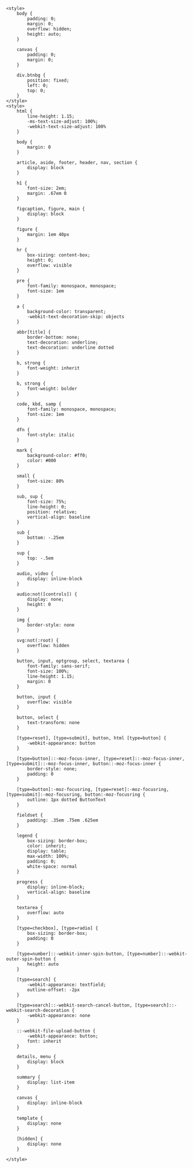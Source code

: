 <html><head><meta http-equiv="Content-Type" content="text/html; charset=UTF-8">
    

    <style>
        body {
            padding: 0;
            margin: 0;
            overflow: hidden;
            height: auto;
        }

        canvas {
            padding: 0;
            margin: 0;
        }

        div.btnbg {
            position: fixed;
            left: 0;
            top: 0;
        }
    </style>
    <style>
        html {
            line-height: 1.15;
            -ms-text-size-adjust: 100%;
            -webkit-text-size-adjust: 100%
        }

        body {
            margin: 0
        }

        article, aside, footer, header, nav, section {
            display: block
        }

        h1 {
            font-size: 2em;
            margin: .67em 0
        }

        figcaption, figure, main {
            display: block
        }

        figure {
            margin: 1em 40px
        }

        hr {
            box-sizing: content-box;
            height: 0;
            overflow: visible
        }

        pre {
            font-family: monospace, monospace;
            font-size: 1em
        }

        a {
            background-color: transparent;
            -webkit-text-decoration-skip: objects
        }

        abbr[title] {
            border-bottom: none;
            text-decoration: underline;
            text-decoration: underline dotted
        }

        b, strong {
            font-weight: inherit
        }

        b, strong {
            font-weight: bolder
        }

        code, kbd, samp {
            font-family: monospace, monospace;
            font-size: 1em
        }

        dfn {
            font-style: italic
        }

        mark {
            background-color: #ff0;
            color: #000
        }

        small {
            font-size: 80%
        }

        sub, sup {
            font-size: 75%;
            line-height: 0;
            position: relative;
            vertical-align: baseline
        }

        sub {
            bottom: -.25em
        }

        sup {
            top: -.5em
        }

        audio, video {
            display: inline-block
        }

        audio:not([controls]) {
            display: none;
            height: 0
        }

        img {
            border-style: none
        }

        svg:not(:root) {
            overflow: hidden
        }

        button, input, optgroup, select, textarea {
            font-family: sans-serif;
            font-size: 100%;
            line-height: 1.15;
            margin: 0
        }

        button, input {
            overflow: visible
        }

        button, select {
            text-transform: none
        }

        [type=reset], [type=submit], button, html [type=button] {
            -webkit-appearance: button
        }

        [type=button]::-moz-focus-inner, [type=reset]::-moz-focus-inner, [type=submit]::-moz-focus-inner, button::-moz-focus-inner {
            border-style: none;
            padding: 0
        }

        [type=button]:-moz-focusring, [type=reset]:-moz-focusring, [type=submit]:-moz-focusring, button:-moz-focusring {
            outline: 1px dotted ButtonText
        }

        fieldset {
            padding: .35em .75em .625em
        }

        legend {
            box-sizing: border-box;
            color: inherit;
            display: table;
            max-width: 100%;
            padding: 0;
            white-space: normal
        }

        progress {
            display: inline-block;
            vertical-align: baseline
        }

        textarea {
            overflow: auto
        }

        [type=checkbox], [type=radio] {
            box-sizing: border-box;
            padding: 0
        }

        [type=number]::-webkit-inner-spin-button, [type=number]::-webkit-outer-spin-button {
            height: auto
        }

        [type=search] {
            -webkit-appearance: textfield;
            outline-offset: -2px
        }

        [type=search]::-webkit-search-cancel-button, [type=search]::-webkit-search-decoration {
            -webkit-appearance: none
        }

        ::-webkit-file-upload-button {
            -webkit-appearance: button;
            font: inherit
        }

        details, menu {
            display: block
        }

        summary {
            display: list-item
        }

        canvas {
            display: inline-block
        }

        template {
            display: none
        }

        [hidden] {
            display: none
        }

    </style>
</head>


<body marginwidth="0" marginheight="0">
<canvas id="sakura" width="1680" height="1074"></canvas>
<div class="btnbg">
</div>

<script id="sakura_point_vsh" type="x-shader/x_vertex">
uniform mat4 uProjection;
uniform mat4 uModelview;
uniform vec3 uResolution;
uniform vec3 uOffset;
uniform vec3 uDOF;  //x:focus distance, y:focus radius, z:max radius
uniform vec3 uFade; //x:start distance, y:half distance, z:near fade start

attribute vec3 aPosition;
attribute vec3 aEuler;
attribute vec2 aMisc; //x:size, y:fade

varying vec3 pposition;
varying float psize;
varying float palpha;
varying float pdist;

//varying mat3 rotMat;
varying vec3 normX;
varying vec3 normY;
varying vec3 normZ;
varying vec3 normal;

varying float diffuse;
varying float specular;
varying float rstop;
varying float distancefade;

void main(void) {
    // Projection is based on vertical angle
    vec4 pos = uModelview * vec4(aPosition + uOffset, 1.0);
    gl_Position = uProjection * pos;
    gl_PointSize = aMisc.x * uProjection[1][1] / -pos.z * uResolution.y * 0.5;

    pposition = pos.xyz;
    psize = aMisc.x;
    pdist = length(pos.xyz);
    palpha = smoothstep(0.0, 1.0, (pdist - 0.1) / uFade.z);

    vec3 elrsn = sin(aEuler);
    vec3 elrcs = cos(aEuler);
    mat3 rotx = mat3(
        1.0, 0.0, 0.0,
        0.0, elrcs.x, elrsn.x,
        0.0, -elrsn.x, elrcs.x
    );
    mat3 roty = mat3(
        elrcs.y, 0.0, -elrsn.y,
        0.0, 1.0, 0.0,
        elrsn.y, 0.0, elrcs.y
    );
    mat3 rotz = mat3(
        elrcs.z, elrsn.z, 0.0,
        -elrsn.z, elrcs.z, 0.0,
        0.0, 0.0, 1.0
    );
    mat3 rotmat = rotx * roty * rotz;
    normal = rotmat[2];

    mat3 trrotm = mat3(
        rotmat[0][0], rotmat[1][0], rotmat[2][0],
        rotmat[0][1], rotmat[1][1], rotmat[2][1],
        rotmat[0][2], rotmat[1][2], rotmat[2][2]
    );
    normX = trrotm[0];
    normY = trrotm[1];
    normZ = trrotm[2];

    const vec3 lit = vec3(0.6917144638660746, 0.6917144638660746, -0.20751433915982237);

    float tmpdfs = dot(lit, normal);
    if(tmpdfs < 0.0) {
        normal = -normal;
        tmpdfs = dot(lit, normal);
    }
    diffuse = 0.4 + tmpdfs;

    vec3 eyev = normalize(-pos.xyz);
    if(dot(eyev, normal) > 0.0) {
        vec3 hv = normalize(eyev + lit);
        specular = pow(max(dot(hv, normal), 0.0), 20.0);
    }
    else {
        specular = 0.0;
    }

    rstop = clamp((abs(pdist - uDOF.x) - uDOF.y) / uDOF.z, 0.0, 1.0);
    rstop = pow(rstop, 0.5);
    //-0.69315 = ln(0.5)
    distancefade = min(1.0, exp((uFade.x - pdist) * 0.69315 / uFade.y));
}


</script>
<script id="sakura_point_fsh" type="x-shader/x_fragment">
#ifdef GL_ES
//precision mediump float;
precision highp float;
#endif

uniform vec3 uDOF;  //x:focus distance, y:focus radius, z:max radius
uniform vec3 uFade; //x:start distance, y:half distance, z:near fade start

const vec3 fadeCol = vec3(0.08, 0.03, 0.06);

varying vec3 pposition;
varying float psize;
varying float palpha;
varying float pdist;

//varying mat3 rotMat;
varying vec3 normX;
varying vec3 normY;
varying vec3 normZ;
varying vec3 normal;

varying float diffuse;
varying float specular;
varying float rstop;
varying float distancefade;

float ellipse(vec2 p, vec2 o, vec2 r) {
    vec2 lp = (p - o) / r;
    return length(lp) - 1.0;
}

void main(void) {
    vec3 p = vec3(gl_PointCoord - vec2(0.5, 0.5), 0.0) * 2.0;
    vec3 d = vec3(0.0, 0.0, -1.0);
    float nd = normZ.z; //dot(-normZ, d);
    if(abs(nd) < 0.0001) discard;

    float np = dot(normZ, p);
    vec3 tp = p + d * np / nd;
    vec2 coord = vec2(dot(normX, tp), dot(normY, tp));

    //angle = 15 degree
    const float flwrsn = 0.258819045102521;
    const float flwrcs = 0.965925826289068;
    mat2 flwrm = mat2(flwrcs, -flwrsn, flwrsn, flwrcs);
    vec2 flwrp = vec2(abs(coord.x), coord.y) * flwrm;

    float r;
    if(flwrp.x < 0.0) {
        r = ellipse(flwrp, vec2(0.065, 0.024) * 0.5, vec2(0.36, 0.96) * 0.5);
    }
    else {
        r = ellipse(flwrp, vec2(0.065, 0.024) * 0.5, vec2(0.58, 0.96) * 0.5);
    }

    if(r > rstop) discard;

    vec3 col = mix(vec3(1.0, 0.8, 0.75), vec3(1.0, 0.9, 0.87), r);
    float grady = mix(0.0, 1.0, pow(coord.y * 0.5 + 0.5, 0.35));
    col *= vec3(1.0, grady, grady);
    col *= mix(0.8, 1.0, pow(abs(coord.x), 0.3));
    col = col * diffuse + specular;

    col = mix(fadeCol, col, distancefade);

    float alpha = (rstop > 0.001)? (0.5 - r / (rstop * 2.0)) : 1.0;
    alpha = smoothstep(0.0, 1.0, alpha) * palpha;

    gl_FragColor = vec4(col * 0.5, alpha);
}


</script>
<script id="fx_common_vsh" type="x-shader/x_vertex">
uniform vec3 uResolution;
attribute vec2 aPosition;

varying vec2 texCoord;
varying vec2 screenCoord;

void main(void) {
    gl_Position = vec4(aPosition, 0.0, 1.0);
    texCoord = aPosition.xy * 0.5 + vec2(0.5, 0.5);
    screenCoord = aPosition.xy * vec2(uResolution.z, 1.0);
}


</script>
<script id="bg_fsh" type="x-shader/x_fragment">
#ifdef GL_ES
//precision mediump float;
precision highp float;
#endif

uniform vec2 uTimes;

varying vec2 texCoord;
varying vec2 screenCoord;

void main(void) {
    vec3 col;
    float c;
    vec2 tmpv = texCoord * vec2(0.8, 1.0) - vec2(0.95, 1.0);
    c = exp(-pow(length(tmpv) * 1.8, 2.0));
    col = mix(vec3(0.02, 0.0, 0.03), vec3(0.96, 0.98, 1.0) * 1.5, c);
    gl_FragColor = vec4(col * 0.5, 1.0);
}


</script>
<script id="fx_brightbuf_fsh" type="x-shader/x_fragment">
#ifdef GL_ES
//precision mediump float;
precision highp float;
#endif
uniform sampler2D uSrc;
uniform vec2 uDelta;

varying vec2 texCoord;
varying vec2 screenCoord;

void main(void) {
    vec4 col = texture2D(uSrc, texCoord);
    gl_FragColor = vec4(col.rgb * 2.0 - vec3(0.5), 1.0);
}


</script>
<script id="fx_dirblur_r4_fsh" type="x-shader/x_fragment">
#ifdef GL_ES
//precision mediump float;
precision highp float;
#endif
uniform sampler2D uSrc;
uniform vec2 uDelta;
uniform vec4 uBlurDir; //dir(x, y), stride(z, w)

varying vec2 texCoord;
varying vec2 screenCoord;

void main(void) {
    vec4 col = texture2D(uSrc, texCoord);
    col = col + texture2D(uSrc, texCoord + uBlurDir.xy * uDelta);
    col = col + texture2D(uSrc, texCoord - uBlurDir.xy * uDelta);
    col = col + texture2D(uSrc, texCoord + (uBlurDir.xy + uBlurDir.zw) * uDelta);
    col = col + texture2D(uSrc, texCoord - (uBlurDir.xy + uBlurDir.zw) * uDelta);
    gl_FragColor = col / 5.0;
}


</script>
<script id="fx_common_fsh" type="x-shader/x_fragment">
#ifdef GL_ES
//precision mediump float;
precision highp float;
#endif
uniform sampler2D uSrc;
uniform vec2 uDelta;

varying vec2 texCoord;
varying vec2 screenCoord;

void main(void) {
    gl_FragColor = texture2D(uSrc, texCoord);
}


</script>
<script id="pp_final_vsh" type="x-shader/x_vertex">
uniform vec3 uResolution;
attribute vec2 aPosition;
varying vec2 texCoord;
varying vec2 screenCoord;
void main(void) {
    gl_Position = vec4(aPosition, 0.0, 1.0);
    texCoord = aPosition.xy * 0.5 + vec2(0.5, 0.5);
    screenCoord = aPosition.xy * vec2(uResolution.z, 1.0);
}


</script>
<script id="pp_final_fsh" type="x-shader/x_fragment">
#ifdef GL_ES
//precision mediump float;
precision highp float;
#endif
uniform sampler2D uSrc;
uniform sampler2D uBloom;
uniform vec2 uDelta;
varying vec2 texCoord;
varying vec2 screenCoord;
void main(void) {
    vec4 srccol = texture2D(uSrc, texCoord) * 2.0;
    vec4 bloomcol = texture2D(uBloom, texCoord);
    vec4 col;
    col = srccol + bloomcol * (vec4(1.0) + srccol);
    col *= smoothstep(1.0, 0.0, pow(length((texCoord - vec2(0.5)) * 2.0), 1.2) * 0.5);
    col = pow(col, vec4(0.45454545454545)); //(1.0 / 2.2)

    gl_FragColor = vec4(col.rgb, 1.0);
    gl_FragColor.a = 1.0;
}


</script>


<script>
    var Vector3 = {};
    var Matrix44 = {};
    Vector3.create = function (x, y, z) {
        return {'x': x, 'y': y, 'z': z};
    };
    Vector3.dot = function (v0, v1) {
        return v0.x * v1.x + v0.y * v1.y + v0.z * v1.z;
    };
    Vector3.cross = function (v, v0, v1) {
        v.x = v0.y * v1.z - v0.z * v1.y;
        v.y = v0.z * v1.x - v0.x * v1.z;
        v.z = v0.x * v1.y - v0.y * v1.x;
    };
    Vector3.normalize = function (v) {
        var l = v.x * v.x + v.y * v.y + v.z * v.z;
        if (l > 0.00001) {
            l = 1.0 / Math.sqrt(l);
            v.x *= l;
            v.y *= l;
            v.z *= l;
        }
    };
    Vector3.arrayForm = function (v) {
        if (v.array) {
            v.array[0] = v.x;
            v.array[1] = v.y;
            v.array[2] = v.z;
        }
        else {
            v.array = new Float32Array([v.x, v.y, v.z]);
        }
        return v.array;
    };
    Matrix44.createIdentity = function () {
        return new Float32Array([1.0, 0.0, 0.0, 0.0, 0.0, 1.0, 0.0, 0.0, 0.0, 0.0, 1.0, 0.0, 0.0, 0.0, 0.0, 1.0]);
    };
    Matrix44.loadProjection = function (m, aspect, vdeg, near, far) {
        var h = near * Math.tan(vdeg * Math.PI / 180.0 * 0.5) * 2.0;
        var w = h * aspect;

        m[0] = 2.0 * near / w;
        m[1] = 0.0;
        m[2] = 0.0;
        m[3] = 0.0;

        m[4] = 0.0;
        m[5] = 2.0 * near / h;
        m[6] = 0.0;
        m[7] = 0.0;

        m[8] = 0.0;
        m[9] = 0.0;
        m[10] = -(far + near) / (far - near);
        m[11] = -1.0;

        m[12] = 0.0;
        m[13] = 0.0;
        m[14] = -2.0 * far * near / (far - near);
        m[15] = 0.0;
    };
    Matrix44.loadLookAt = function (m, vpos, vlook, vup) {
        var frontv = Vector3.create(vpos.x - vlook.x, vpos.y - vlook.y, vpos.z - vlook.z);
        Vector3.normalize(frontv);
        var sidev = Vector3.create(1.0, 0.0, 0.0);
        Vector3.cross(sidev, vup, frontv);
        Vector3.normalize(sidev);
        var topv = Vector3.create(1.0, 0.0, 0.0);
        Vector3.cross(topv, frontv, sidev);
        Vector3.normalize(topv);

        m[0] = sidev.x;
        m[1] = topv.x;
        m[2] = frontv.x;
        m[3] = 0.0;

        m[4] = sidev.y;
        m[5] = topv.y;
        m[6] = frontv.y;
        m[7] = 0.0;

        m[8] = sidev.z;
        m[9] = topv.z;
        m[10] = frontv.z;
        m[11] = 0.0;

        m[12] = -(vpos.x * m[0] + vpos.y * m[4] + vpos.z * m[8]);
        m[13] = -(vpos.x * m[1] + vpos.y * m[5] + vpos.z * m[9]);
        m[14] = -(vpos.x * m[2] + vpos.y * m[6] + vpos.z * m[10]);
        m[15] = 1.0;
    };

    var timeInfo = {
        'start': 0, 'prev': 0,
        'delta': 0, 'elapsed': 0
    };

    var gl;
    var renderSpec = {
        'width': 0,
        'height': 0,
        'aspect': 1,
        'array': new Float32Array(3),
        'halfWidth': 0,
        'halfHeight': 0,
        'halfArray': new Float32Array(3)
    };
    renderSpec.setSize = function (w, h) {
        renderSpec.width = w;
        renderSpec.height = h;
        renderSpec.aspect = renderSpec.width / renderSpec.height;
        renderSpec.array[0] = renderSpec.width;
        renderSpec.array[1] = renderSpec.height;
        renderSpec.array[2] = renderSpec.aspect;

        renderSpec.halfWidth = Math.floor(w / 2);
        renderSpec.halfHeight = Math.floor(h / 2);
        renderSpec.halfArray[0] = renderSpec.halfWidth;
        renderSpec.halfArray[1] = renderSpec.halfHeight;
        renderSpec.halfArray[2] = renderSpec.halfWidth / renderSpec.halfHeight;
    };

    function deleteRenderTarget(rt) {
        gl.deleteFramebuffer(rt.frameBuffer);
        gl.deleteRenderbuffer(rt.renderBuffer);
        gl.deleteTexture(rt.texture);
    }

    function createRenderTarget(w, h) {
        var ret = {
            'width': w,
            'height': h,
            'sizeArray': new Float32Array([w, h, w / h]),
            'dtxArray': new Float32Array([1.0 / w, 1.0 / h])
        };
        ret.frameBuffer = gl.createFramebuffer();
        ret.renderBuffer = gl.createRenderbuffer();
        ret.texture = gl.createTexture();

        gl.bindTexture(gl.TEXTURE_2D, ret.texture);
        gl.texImage2D(gl.TEXTURE_2D, 0, gl.RGBA, w, h, 0, gl.RGBA, gl.UNSIGNED_BYTE, null);
        gl.texParameteri(gl.TEXTURE_2D, gl.TEXTURE_WRAP_S, gl.CLAMP_TO_EDGE);
        gl.texParameteri(gl.TEXTURE_2D, gl.TEXTURE_WRAP_T, gl.CLAMP_TO_EDGE);
        gl.texParameteri(gl.TEXTURE_2D, gl.TEXTURE_MAG_FILTER, gl.LINEAR);
        gl.texParameteri(gl.TEXTURE_2D, gl.TEXTURE_MIN_FILTER, gl.LINEAR);

        gl.bindFramebuffer(gl.FRAMEBUFFER, ret.frameBuffer);
        gl.framebufferTexture2D(gl.FRAMEBUFFER, gl.COLOR_ATTACHMENT0, gl.TEXTURE_2D, ret.texture, 0);

        gl.bindRenderbuffer(gl.RENDERBUFFER, ret.renderBuffer);
        gl.renderbufferStorage(gl.RENDERBUFFER, gl.DEPTH_COMPONENT16, w, h);
        gl.framebufferRenderbuffer(gl.FRAMEBUFFER, gl.DEPTH_ATTACHMENT, gl.RENDERBUFFER, ret.renderBuffer);

        gl.bindTexture(gl.TEXTURE_2D, null);
        gl.bindRenderbuffer(gl.RENDERBUFFER, null);
        gl.bindFramebuffer(gl.FRAMEBUFFER, null);

        return ret;
    }

    function compileShader(shtype, shsrc) {
        var retsh = gl.createShader(shtype);

        gl.shaderSource(retsh, shsrc);
        gl.compileShader(retsh);

        if (!gl.getShaderParameter(retsh, gl.COMPILE_STATUS)) {
            var errlog = gl.getShaderInfoLog(retsh);
            gl.deleteShader(retsh);
            console.error(errlog);
            return null;
        }
        return retsh;
    }

    function createShader(vtxsrc, frgsrc, uniformlist, attrlist) {
        var vsh = compileShader(gl.VERTEX_SHADER, vtxsrc);
        var fsh = compileShader(gl.FRAGMENT_SHADER, frgsrc);

        if (vsh == null || fsh == null) {
            return null;
        }

        var prog = gl.createProgram();
        gl.attachShader(prog, vsh);
        gl.attachShader(prog, fsh);

        gl.deleteShader(vsh);
        gl.deleteShader(fsh);

        gl.linkProgram(prog);
        if (!gl.getProgramParameter(prog, gl.LINK_STATUS)) {
            var errlog = gl.getProgramInfoLog(prog);
            console.error(errlog);
            return null;
        }

        if (uniformlist) {
            prog.uniforms = {};
            for (var i = 0; i < uniformlist.length; i++) {
                prog.uniforms[uniformlist[i]] = gl.getUniformLocation(prog, uniformlist[i]);
            }
        }

        if (attrlist) {
            prog.attributes = {};
            for (var i = 0; i < attrlist.length; i++) {
                var attr = attrlist[i];
                prog.attributes[attr] = gl.getAttribLocation(prog, attr);
            }
        }

        return prog;
    }

    function useShader(prog) {
        gl.useProgram(prog);
        for (var attr in prog.attributes) {
            gl.enableVertexAttribArray(prog.attributes[attr]);
            ;
        }
    }

    function unuseShader(prog) {
        for (var attr in prog.attributes) {
            gl.disableVertexAttribArray(prog.attributes[attr]);
            ;
        }
        gl.useProgram(null);
    }

    var projection = {
        'angle': 60,
        'nearfar': new Float32Array([0.1, 100.0]),
        'matrix': Matrix44.createIdentity()
    };
    var camera = {
        'position': Vector3.create(0, 0, 100),
        'lookat': Vector3.create(0, 0, 0),
        'up': Vector3.create(0, 1, 0),
        'dof': Vector3.create(10.0, 4.0, 8.0),
        'matrix': Matrix44.createIdentity()
    };

    var pointFlower = {};
    var meshFlower = {};
    var sceneStandBy = false;

    var BlossomParticle = function () {
        this.velocity = new Array(3);
        this.rotation = new Array(3);
        this.position = new Array(3);
        this.euler = new Array(3);
        this.size = 1.0;
        this.alpha = 1.0;
        this.zkey = 0.0;
    };

    BlossomParticle.prototype.setVelocity = function (vx, vy, vz) {
        this.velocity[0] = vx;
        this.velocity[1] = vy;
        this.velocity[2] = vz;
    };

    BlossomParticle.prototype.setRotation = function (rx, ry, rz) {
        this.rotation[0] = rx;
        this.rotation[1] = ry;
        this.rotation[2] = rz;
    };

    BlossomParticle.prototype.setPosition = function (nx, ny, nz) {
        this.position[0] = nx;
        this.position[1] = ny;
        this.position[2] = nz;
    };

    BlossomParticle.prototype.setEulerAngles = function (rx, ry, rz) {
        this.euler[0] = rx;
        this.euler[1] = ry;
        this.euler[2] = rz;
    };

    BlossomParticle.prototype.setSize = function (s) {
        this.size = s;
    };

    BlossomParticle.prototype.update = function (dt, et) {
        this.position[0] += this.velocity[0] * dt;
        this.position[1] += this.velocity[1] * dt;
        this.position[2] += this.velocity[2] * dt;

        this.euler[0] += this.rotation[0] * dt;
        this.euler[1] += this.rotation[1] * dt;
        this.euler[2] += this.rotation[2] * dt;
    };

    function createPointFlowers() {
        var prm = gl.getParameter(gl.ALIASED_POINT_SIZE_RANGE);
        renderSpec.pointSize = {'min': prm[0], 'max': prm[1]};

        var vtxsrc = document.getElementById("sakura_point_vsh").textContent;
        var frgsrc = document.getElementById("sakura_point_fsh").textContent;

        pointFlower.program = createShader(
            vtxsrc, frgsrc,
            ['uProjection', 'uModelview', 'uResolution', 'uOffset', 'uDOF', 'uFade'],
            ['aPosition', 'aEuler', 'aMisc']
        );

        useShader(pointFlower.program);
        pointFlower.offset = new Float32Array([0.0, 0.0, 0.0]);
        pointFlower.fader = Vector3.create(0.0, 10.0, 0.0);

        pointFlower.numFlowers = 1600;
        pointFlower.particles = new Array(pointFlower.numFlowers);
        pointFlower.dataArray = new Float32Array(pointFlower.numFlowers * (3 + 3 + 2));
        pointFlower.positionArrayOffset = 0;
        pointFlower.eulerArrayOffset = pointFlower.numFlowers * 3;
        pointFlower.miscArrayOffset = pointFlower.numFlowers * 6;

        pointFlower.buffer = gl.createBuffer();
        gl.bindBuffer(gl.ARRAY_BUFFER, pointFlower.buffer);
        gl.bufferData(gl.ARRAY_BUFFER, pointFlower.dataArray, gl.DYNAMIC_DRAW);
        gl.bindBuffer(gl.ARRAY_BUFFER, null);

        unuseShader(pointFlower.program);

        for (var i = 0; i < pointFlower.numFlowers; i++) {
            pointFlower.particles[i] = new BlossomParticle();
        }
    }

    function initPointFlowers() {
        pointFlower.area = Vector3.create(20.0, 20.0, 20.0);
        pointFlower.area.x = pointFlower.area.y * renderSpec.aspect;

        pointFlower.fader.x = 10.0;
        pointFlower.fader.y = pointFlower.area.z;
        pointFlower.fader.z = 0.1;

        var PI2 = Math.PI * 2.0;
        var tmpv3 = Vector3.create(0, 0, 0);
        var tmpv = 0;
        var symmetryrand = function () {
            return (Math.random() * 2.0 - 1.0);
        };
        for (var i = 0; i < pointFlower.numFlowers; i++) {
            var tmpprtcl = pointFlower.particles[i];

            tmpv3.x = symmetryrand() * 0.3 + 0.8;
            tmpv3.y = symmetryrand() * 0.2 - 1.0;
            tmpv3.z = symmetryrand() * 0.3 + 0.5;
            Vector3.normalize(tmpv3);
            tmpv = 2.0 + Math.random() * 1.0;
            tmpprtcl.setVelocity(tmpv3.x * tmpv, tmpv3.y * tmpv, tmpv3.z * tmpv);

            tmpprtcl.setRotation(
                symmetryrand() * PI2 * 0.5,
                symmetryrand() * PI2 * 0.5,
                symmetryrand() * PI2 * 0.5
            );

            tmpprtcl.setPosition(
                symmetryrand() * pointFlower.area.x,
                symmetryrand() * pointFlower.area.y,
                symmetryrand() * pointFlower.area.z
            );

            tmpprtcl.setEulerAngles(
                Math.random() * Math.PI * 2.0,
                Math.random() * Math.PI * 2.0,
                Math.random() * Math.PI * 2.0
            );

            tmpprtcl.setSize(0.9 + Math.random() * 0.1);
        }
    }

    function renderPointFlowers() {
        var PI2 = Math.PI * 2.0;
        var limit = [pointFlower.area.x, pointFlower.area.y, pointFlower.area.z];
        var repeatPos = function (prt, cmp, limit) {
            if (Math.abs(prt.position[cmp]) - prt.size * 0.5 > limit) {
                if (prt.position[cmp] > 0) {
                    prt.position[cmp] -= limit * 2.0;
                }
                else {
                    prt.position[cmp] += limit * 2.0;
                }
            }
        };
        var repeatEuler = function (prt, cmp) {
            prt.euler[cmp] = prt.euler[cmp] % PI2;
            if (prt.euler[cmp] < 0.0) {
                prt.euler[cmp] += PI2;
            }
        };

        for (var i = 0; i < pointFlower.numFlowers; i++) {
            var prtcl = pointFlower.particles[i];
            prtcl.update(timeInfo.delta, timeInfo.elapsed);
            repeatPos(prtcl, 0, pointFlower.area.x);
            repeatPos(prtcl, 1, pointFlower.area.y);
            repeatPos(prtcl, 2, pointFlower.area.z);
            repeatEuler(prtcl, 0);
            repeatEuler(prtcl, 1);
            repeatEuler(prtcl, 2);

            prtcl.alpha = 1.0;

            prtcl.zkey = (camera.matrix[2] * prtcl.position[0]
                + camera.matrix[6] * prtcl.position[1]
                + camera.matrix[10] * prtcl.position[2]
                + camera.matrix[14]);
        }

        pointFlower.particles.sort(function (p0, p1) {
            return p0.zkey - p1.zkey;
        });

        var ipos = pointFlower.positionArrayOffset;
        var ieuler = pointFlower.eulerArrayOffset;
        var imisc = pointFlower.miscArrayOffset;
        for (var i = 0; i < pointFlower.numFlowers; i++) {
            var prtcl = pointFlower.particles[i];
            pointFlower.dataArray[ipos] = prtcl.position[0];
            pointFlower.dataArray[ipos + 1] = prtcl.position[1];
            pointFlower.dataArray[ipos + 2] = prtcl.position[2];
            ipos += 3;
            pointFlower.dataArray[ieuler] = prtcl.euler[0];
            pointFlower.dataArray[ieuler + 1] = prtcl.euler[1];
            pointFlower.dataArray[ieuler + 2] = prtcl.euler[2];
            ieuler += 3;
            pointFlower.dataArray[imisc] = prtcl.size;
            pointFlower.dataArray[imisc + 1] = prtcl.alpha;
            imisc += 2;
        }

        gl.enable(gl.BLEND);
        gl.blendFunc(gl.SRC_ALPHA, gl.ONE_MINUS_SRC_ALPHA);

        var prog = pointFlower.program;
        useShader(prog);

        gl.uniformMatrix4fv(prog.uniforms.uProjection, false, projection.matrix);
        gl.uniformMatrix4fv(prog.uniforms.uModelview, false, camera.matrix);
        gl.uniform3fv(prog.uniforms.uResolution, renderSpec.array);
        gl.uniform3fv(prog.uniforms.uDOF, Vector3.arrayForm(camera.dof));
        gl.uniform3fv(prog.uniforms.uFade, Vector3.arrayForm(pointFlower.fader));

        gl.bindBuffer(gl.ARRAY_BUFFER, pointFlower.buffer);
        gl.bufferData(gl.ARRAY_BUFFER, pointFlower.dataArray, gl.DYNAMIC_DRAW);

        gl.vertexAttribPointer(prog.attributes.aPosition, 3, gl.FLOAT, false, 0, pointFlower.positionArrayOffset * Float32Array.BYTES_PER_ELEMENT);
        gl.vertexAttribPointer(prog.attributes.aEuler, 3, gl.FLOAT, false, 0, pointFlower.eulerArrayOffset * Float32Array.BYTES_PER_ELEMENT);
        gl.vertexAttribPointer(prog.attributes.aMisc, 2, gl.FLOAT, false, 0, pointFlower.miscArrayOffset * Float32Array.BYTES_PER_ELEMENT);

        for (var i = 1; i < 2; i++) {
            var zpos = i * -2.0;
            pointFlower.offset[0] = pointFlower.area.x * -1.0;
            pointFlower.offset[1] = pointFlower.area.y * -1.0;
            pointFlower.offset[2] = pointFlower.area.z * zpos;
            gl.uniform3fv(prog.uniforms.uOffset, pointFlower.offset);
            gl.drawArrays(gl.POINT, 0, pointFlower.numFlowers);

            pointFlower.offset[0] = pointFlower.area.x * -1.0;
            pointFlower.offset[1] = pointFlower.area.y * 1.0;
            pointFlower.offset[2] = pointFlower.area.z * zpos;
            gl.uniform3fv(prog.uniforms.uOffset, pointFlower.offset);
            gl.drawArrays(gl.POINT, 0, pointFlower.numFlowers);

            pointFlower.offset[0] = pointFlower.area.x * 1.0;
            pointFlower.offset[1] = pointFlower.area.y * -1.0;
            pointFlower.offset[2] = pointFlower.area.z * zpos;
            gl.uniform3fv(prog.uniforms.uOffset, pointFlower.offset);
            gl.drawArrays(gl.POINT, 0, pointFlower.numFlowers);

            pointFlower.offset[0] = pointFlower.area.x * 1.0;
            pointFlower.offset[1] = pointFlower.area.y * 1.0;
            pointFlower.offset[2] = pointFlower.area.z * zpos;
            gl.uniform3fv(prog.uniforms.uOffset, pointFlower.offset);
            gl.drawArrays(gl.POINT, 0, pointFlower.numFlowers);
        }

        pointFlower.offset[0] = 0.0;
        pointFlower.offset[1] = 0.0;
        pointFlower.offset[2] = 0.0;
        gl.uniform3fv(prog.uniforms.uOffset, pointFlower.offset);
        gl.drawArrays(gl.POINT, 0, pointFlower.numFlowers);

        gl.bindBuffer(gl.ARRAY_BUFFER, null);
        unuseShader(prog);

        gl.enable(gl.DEPTH_TEST);
        gl.disable(gl.BLEND);
    }

    function createEffectProgram(vtxsrc, frgsrc, exunifs, exattrs) {
        var ret = {};
        var unifs = ['uResolution', 'uSrc', 'uDelta'];
        if (exunifs) {
            unifs = unifs.concat(exunifs);
        }
        var attrs = ['aPosition'];
        if (exattrs) {
            attrs = attrs.concat(exattrs);
        }

        ret.program = createShader(vtxsrc, frgsrc, unifs, attrs);
        useShader(ret.program);

        ret.dataArray = new Float32Array([
            -1.0, -1.0,
            1.0, -1.0,
            -1.0, 1.0,
            1.0, 1.0
        ]);
        ret.buffer = gl.createBuffer();
        gl.bindBuffer(gl.ARRAY_BUFFER, ret.buffer);
        gl.bufferData(gl.ARRAY_BUFFER, ret.dataArray, gl.STATIC_DRAW);

        gl.bindBuffer(gl.ARRAY_BUFFER, null);
        unuseShader(ret.program);

        return ret;
    }

    function useEffect(fxobj, srctex) {
        var prog = fxobj.program;
        useShader(prog);
        gl.uniform3fv(prog.uniforms.uResolution, renderSpec.array);

        if (srctex != null) {
            gl.uniform2fv(prog.uniforms.uDelta, srctex.dtxArray);
            gl.uniform1i(prog.uniforms.uSrc, 0);

            gl.activeTexture(gl.TEXTURE0);
            gl.bindTexture(gl.TEXTURE_2D, srctex.texture);
        }
    }

    function drawEffect(fxobj) {
        gl.bindBuffer(gl.ARRAY_BUFFER, fxobj.buffer);
        gl.vertexAttribPointer(fxobj.program.attributes.aPosition, 2, gl.FLOAT, false, 0, 0);
        gl.drawArrays(gl.TRIANGLE_STRIP, 0, 4);
    }

    function unuseEffect(fxobj) {
        unuseShader(fxobj.program);
    }

    var effectLib = {};

    function createEffectLib() {

        var vtxsrc, frgsrc;
        var cmnvtxsrc = document.getElementById("fx_common_vsh").textContent;

        frgsrc = document.getElementById("bg_fsh").textContent;
        effectLib.sceneBg = createEffectProgram(cmnvtxsrc, frgsrc, ['uTimes'], null);

        frgsrc = document.getElementById("fx_brightbuf_fsh").textContent;
        effectLib.mkBrightBuf = createEffectProgram(cmnvtxsrc, frgsrc, null, null);

        frgsrc = document.getElementById("fx_dirblur_r4_fsh").textContent;
        effectLib.dirBlur = createEffectProgram(cmnvtxsrc, frgsrc, ['uBlurDir'], null);

        vtxsrc = document.getElementById("pp_final_vsh").textContent;
        frgsrc = document.getElementById("pp_final_fsh").textContent;
        effectLib.finalComp = createEffectProgram(vtxsrc, frgsrc, ['uBloom'], null);
    }

    function createBackground() {
    }

    function initBackground() {
    }

    function renderBackground() {
        gl.disable(gl.DEPTH_TEST);

        useEffect(effectLib.sceneBg, null);
        gl.uniform2f(effectLib.sceneBg.program.uniforms.uTimes, timeInfo.elapsed, timeInfo.delta);
        drawEffect(effectLib.sceneBg);
        unuseEffect(effectLib.sceneBg);

        gl.enable(gl.DEPTH_TEST);
    }

    var postProcess = {};

    function createPostProcess() {
    }

    function initPostProcess() {
    }

    function renderPostProcess() {
        gl.enable(gl.TEXTURE_2D);
        gl.disable(gl.DEPTH_TEST);
        var bindRT = function (rt, isclear) {
            gl.bindFramebuffer(gl.FRAMEBUFFER, rt.frameBuffer);
            gl.viewport(0, 0, rt.width, rt.height);
            if (isclear) {
                gl.clearColor(0, 0, 0, 0);
                gl.clear(gl.COLOR_BUFFER_BIT | gl.DEPTH_BUFFER_BIT);
            }
        };

        bindRT(renderSpec.wHalfRT0, true);
        useEffect(effectLib.mkBrightBuf, renderSpec.mainRT);
        drawEffect(effectLib.mkBrightBuf);
        unuseEffect(effectLib.mkBrightBuf);

        for (var i = 0; i < 2; i++) {
            var p = 1.5 + 1 * i;
            var s = 2.0 + 1 * i;
            bindRT(renderSpec.wHalfRT1, true);
            useEffect(effectLib.dirBlur, renderSpec.wHalfRT0);
            gl.uniform4f(effectLib.dirBlur.program.uniforms.uBlurDir, p, 0.0, s, 0.0);
            drawEffect(effectLib.dirBlur);
            unuseEffect(effectLib.dirBlur);

            bindRT(renderSpec.wHalfRT0, true);
            useEffect(effectLib.dirBlur, renderSpec.wHalfRT1);
            gl.uniform4f(effectLib.dirBlur.program.uniforms.uBlurDir, 0.0, p, 0.0, s);
            drawEffect(effectLib.dirBlur);
            unuseEffect(effectLib.dirBlur);
        }

        gl.bindFramebuffer(gl.FRAMEBUFFER, null);
        gl.viewport(0, 0, renderSpec.width, renderSpec.height);
        gl.clear(gl.COLOR_BUFFER_BIT | gl.DEPTH_BUFFER_BIT);

        useEffect(effectLib.finalComp, renderSpec.mainRT);
        gl.uniform1i(effectLib.finalComp.program.uniforms.uBloom, 1);
        gl.activeTexture(gl.TEXTURE1);
        gl.bindTexture(gl.TEXTURE_2D, renderSpec.wHalfRT0.texture);
        drawEffect(effectLib.finalComp);
        unuseEffect(effectLib.finalComp);

        gl.enable(gl.DEPTH_TEST);
    }

    var SceneEnv = {};

    function createScene() {
        createEffectLib();
        createBackground();
        createPointFlowers();
        createPostProcess();
        sceneStandBy = true;
    }

    function initScene() {
        initBackground();
        initPointFlowers();
        initPostProcess();

        camera.position.z = pointFlower.area.z + projection.nearfar[0];
        projection.angle = Math.atan2(pointFlower.area.y, camera.position.z + pointFlower.area.z) * 180.0 / Math.PI * 2.0;
        Matrix44.loadProjection(projection.matrix, renderSpec.aspect, projection.angle, projection.nearfar[0], projection.nearfar[1]);
    }

    function renderScene() {
        Matrix44.loadLookAt(camera.matrix, camera.position, camera.lookat, camera.up);

        gl.enable(gl.DEPTH_TEST);

        gl.bindFramebuffer(gl.FRAMEBUFFER, renderSpec.mainRT.frameBuffer);
        gl.viewport(0, 0, renderSpec.mainRT.width, renderSpec.mainRT.height);
        gl.clearColor(0.005, 0, 0.05, 0);
        gl.clear(gl.COLOR_BUFFER_BIT | gl.DEPTH_BUFFER_BIT);

        renderBackground();
        renderPointFlowers();
        renderPostProcess();
    }

    function onResize(e) {
        makeCanvasFullScreen(document.getElementById("sakura"));
        setViewports();
        if (sceneStandBy) {
            initScene();
        }
    }

    function setViewports() {
        renderSpec.setSize(gl.canvas.width, gl.canvas.height);

        gl.clearColor(0.2, 0.2, 0.5, 1.0);
        gl.viewport(0, 0, renderSpec.width, renderSpec.height);

        var rtfunc = function (rtname, rtw, rth) {
            var rt = renderSpec[rtname];
            if (rt) deleteRenderTarget(rt);
            renderSpec[rtname] = createRenderTarget(rtw, rth);
        };
        rtfunc('mainRT', renderSpec.width, renderSpec.height);
        rtfunc('wFullRT0', renderSpec.width, renderSpec.height);
        rtfunc('wFullRT1', renderSpec.width, renderSpec.height);
        rtfunc('wHalfRT0', renderSpec.halfWidth, renderSpec.halfHeight);
        rtfunc('wHalfRT1', renderSpec.halfWidth, renderSpec.halfHeight);
    }

    function render() {
        renderScene();
    }

    var animating = true;

    function toggleAnimation(elm) {
        animating ^= true;
        if (animating) animate();
        if (elm) {
            elm.innerHTML = animating ? "Stop" : "Start";
        }
    }

    function stepAnimation() {
        if (!animating) animate();
    }

    function animate() {
        var curdate = new Date();
        timeInfo.elapsed = (curdate - timeInfo.start) / 1000.0;
        timeInfo.delta = (curdate - timeInfo.prev) / 1000.0;
        timeInfo.prev = curdate;

        if (animating) requestAnimationFrame(animate);
        render();
    }

    function makeCanvasFullScreen(canvas) {
        var b = document.body;
        var d = document.documentElement;
        fullw = Math.max(b.clientWidth, b.scrollWidth, d.scrollWidth, d.clientWidth);
        fullh = Math.max(b.clientHeight, b.scrollHeight, d.scrollHeight, d.clientHeight);
        canvas.width = fullw;
        canvas.height = fullh;
    }

    window.addEventListener('load', function (e) {
        var canvas = document.getElementById("sakura");
        try {
            makeCanvasFullScreen(canvas);
            gl = canvas.getContext('experimental-webgl');
        } catch (e) {
            alert("WebGL not supported." + e);
            console.error(e);
            return;
        }

        window.addEventListener('resize', onResize);

        setViewports();
        createScene();
        initScene();

        timeInfo.start = new Date();
        timeInfo.prev = timeInfo.start;
        animate();
    });

    (function (w, r) {
        w['r' + r] = w['r' + r] || w['webkitR' + r] || w['mozR' + r] || w['msR' + r] || w['oR' + r] || function (c) {
            w.setTimeout(c, 1000 / 60);
        };
    })(window, 'equestAnimationFrame');
</script>



</body></html>
